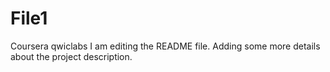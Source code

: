 # File1
Coursera qwiclabs
I am editing the README file. Adding some more details about the project description.
